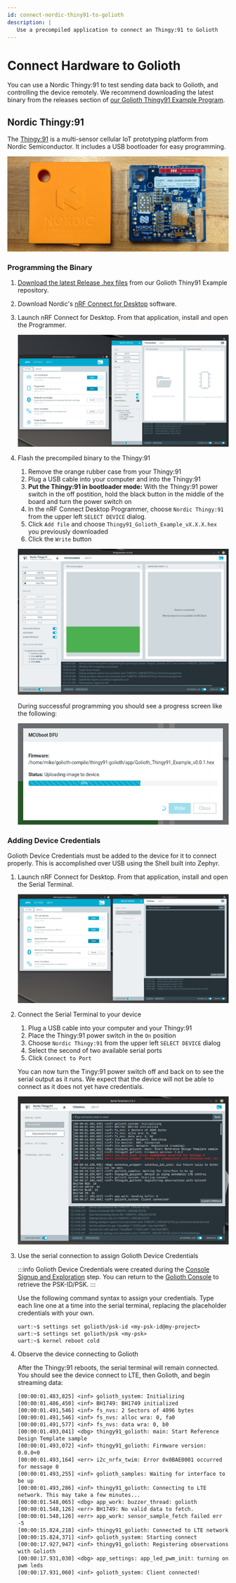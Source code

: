 ```yaml
---
id: connect-nordic-thiny91-to-golioth
description: |
   Use a precompiled application to connect an Thingy:91 to Golioth
---
```


# Connect Hardware to Golioth

You can use a Nordic Thingy:91 to test sending data back to Golioth, and
controlling the device remotely. We recommend downloading the latest binary from
the releases section of [our Golioth Thingy91 Example
Program](https://github.com/golioth/thingy91-golioth).

## Nordic Thingy:91

The
[Thingy:91](https://www.nordicsemi.com/Products/Development-hardware/Nordic-Thingy-91)
is a multi-sensor cellular IoT prototyping platform from Nordic Semiconductor.
It includes a USB bootloader for easy programming.

![Nordic Thingy:91](./assets/thingy91-with-rubber-case.jpg)

### Programming the Binary

1. [Download the latest Release .hex
   files](https://github.com/golioth/thingy91-golioth/releases) from our Golioth
   Thiny91 Example repository.

2. Download Nordic's [nRF Connect for
   Desktop](https://www.nordicsemi.com/Products/Development-tools/nRF-Connect-for-desktop)
   software.

3. Launch nRF Connect for Desktop. From that application, install and open the
   Programmer.

    ![Nordic nRF Connect for Desktop launch the Programmer](./assets/nrf-connect-desktop-programmer-launch.jpg)

4. Flash the precompiled binary to the Thingy:91

    1. Remove the orange rubber case from your Thingy:91
    2. Plug a USB cable into your computer and into the Thingy:91
    3. **Put the Thingy:91 in bootloader mode:** With the Thingy:91 power switch
       in the off postition, hold the black button in the middle of the board
       and turn the power switch on
    4. In the nRF Connect Desktop Programmer, choose `Nordic Thingy:91` from the
       upper left `SELECT DEVICE` dialog.
    5. Click `Add file` and choose `Thingy91_Golioth_Example_vX.X.X.hex` you
       previously downloaded
    6. Click the `Write` button

    ![Nordic nRF Connect for Desktop Programmer after flashing firmware](./assets/thingy91-nrf-connect-desktop-programmer-after-flashing.jpg)

    During successful programming you should see a progress screen like the
    following:

    ![Thinyg91 successfully programmed with nRF Connect for Desktop](./assets/thingy91-nrf-connect-while-flashing.jpg)

### Adding Device Credentials

Golioth Device Credentials must be added to the device for it to connect
properly. This is accomplished over USB using the Shell built into Zephyr.

1. Launch nRF Connect for Desktop. From that application, install and open the
   Serial Terminal.

    ![Nordic nRF Connect for Desktop launch the Serial Terminal](./assets/nrf-connect-desktop-serial-terminal-launch.jpg)

2. Connect the Serial Terminal to your device

    1. Plug a USB cable into your computer and your Thingy:91
    2. Place the Thingy:91 power switch in the `On` position
    3. Choose `Nordic Thingy:91` from the upper left `SELECT DEVICE` dialog
    4. Select the second of two available serial ports
    5. Click `Connect to Port`

    You can now turn the Tingy:91 power switch off and back on to see the serial
    output as it runs. We expect that the device will not be able to connect as
    it does not yet have credentials.

    ![Nordic nRF Connect for Desktop Serial Terminal connected](./assets/thingy91-nrf-connect-desktop-serial-terminal-connected.jpg)

3. Use the serial connection to assign Golioth Device Credentials

    :::info
    Golioth Device Credentials were created during the [Console Signup and
    Exploration](./signup.md) step. You can return to the [Golioth
    Console](https://console.golioth.io/) to retrieve the PSK-ID/PSK.
    :::

    Use the following command syntax to assign your credentials. Type each line
    one at a time into the serial terminal, replacing the placeholder
    credentials with your own.

    ```
    uart:~$ settings set golioth/psk-id <my-psk-id@my-project>
    uart:~$ settings set golioth/psk <my-psk>
    uart:~$ kernel reboot cold
    ```

4. Observe the device connecting to Golioth

    After the Thingy:91 reboots, the serial terminal will remain connected. You
    should see the device connect to LTE, then Golioth, and begin streaming
    data:

    ```
    [00:00:01.483,825] <inf> golioth_system: Initializing
    [00:00:01.486,450] <inf> BH1749: BH1749 initialized
    [00:00:01.491,546] <inf> fs_nvs: 2 Sectors of 4096 bytes
    [00:00:01.491,546] <inf> fs_nvs: alloc wra: 0, fa0
    [00:00:01.491,577] <inf> fs_nvs: data wra: 0, b0
    [00:00:01.493,041] <dbg> thingy91_golioth: main: Start Reference Design Template sample
    [00:00:01.493,072] <inf> thingy91_golioth: Firmware version: 0.0.0+0
    [00:00:01.493,164] <err> i2c_nrfx_twim: Error 0x0BAE0001 occurred for message 0
    [00:00:01.493,255] <inf> golioth_samples: Waiting for interface to be up
    [00:00:01.493,286] <inf> thingy91_golioth: Connecting to LTE network. This may take a few minutes...
    [00:00:01.548,065] <dbg> app_work: buzzer_thread: golioth
    [00:00:01.548,126] <err> BH1749: No valid data to fetch.
    [00:00:01.548,126] <err> app_work: sensor_sample_fetch failed err -5
    [00:00:15.824,218] <inf> thingy91_golioth: Connected to LTE network
    [00:00:15.824,371] <inf> golioth_system: Starting connect
    [00:00:17.927,947] <inf> thingy91_golioth: Registering observations with Golioth
    [00:00:17.931,030] <dbg> app_settings: app_led_pwm_init: turning on pwm leds
    [00:00:17.931,060] <inf> golioth_system: Client connected!
    ```
